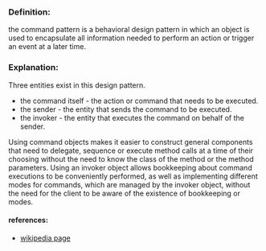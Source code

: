 ### Definition:

the command pattern is a behavioral design pattern in which an object is used to encapsulate all information needed to perform an action or trigger an event at a later time.

### Explanation:

Three entities exist in this design pattern.
* the command itself - the action or command that needs to be executed.
* the sender - the entity that sends the command to be executed.
* the invoker - the entity that executes the command on behalf of the sender.

Using command objects makes it easier to construct general components that need to delegate, sequence or execute method calls at a time of their choosing without the need to know the class of the method or the method parameters. Using an invoker object allows bookkeeping about command executions to be conveniently performed, as well as implementing different modes for commands, which are managed by the invoker object, without the need for the client to be aware of the existence of bookkeeping or modes.


#### references:
* [wikipedia page](https://en.wikipedia.org/wiki/Command_pattern)